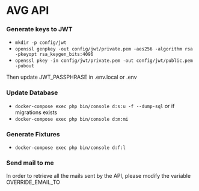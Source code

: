 # AVG API

### Generate keys to JWT

- `mkdir -p config/jwt`
- `openssl genpkey -out config/jwt/private.pem -aes256 -algorithm rsa -pkeyopt rsa_keygen_bits:4096`
- `openssl pkey -in config/jwt/private.pem -out config/jwt/public.pem -pubout`

Then update JWT_PASSPHRASE in .env.local or .env

### Update Database

- `docker-compose exec php bin/console d:s:u -f --dump-sql`
or if migrations exists
- `docker-compose exec php bin/console d:m:mi`

### Generate Fixtures

- `docker-compose exec php bin/console d:f:l`

### Send mail to me

In order to retrieve all the mails sent by the API, please modify the variable OVERRIDE_EMAIL_TO
